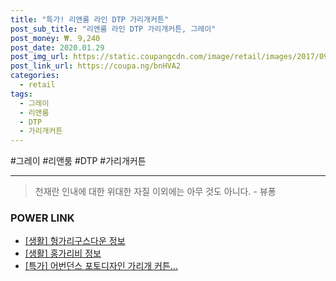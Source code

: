 ```yaml
--- 
title: "특가! 리앤룸 라인 DTP 가리개커튼" 
post_sub_title: "리앤룸 라인 DTP 가리개커튼, 그레이" 
post_money: ₩. 9,240 
post_date: 2020.01.29 
post_img_url: https://static.coupangcdn.com/image/retail/images/2017/09/26/16/6/1dc1652c-43a1-4b7d-a362-f9a61e6a3aca.jpg 
post_link_url: https://coupa.ng/bnHVA2 
categories: 
  - retail 
tags: 
  - 그레이 
  - 리앤룸 
  - DTP 
  - 가리개커튼 
--- 
```

  #그레이 #리앤룸 #DTP #가리개커튼 
<hr> 

> 천재란 인내에 대한 위대한 자질 이외에는 아무 것도 아니다. - 뷰퐁 


### POWER LINK

* <a href="https://blog.naver.com/sakai111/221758377141" target="_blank"> [생활] 헝가리구스다운 정보 </a>
* <a href="https://blog.naver.com/sakai111/221762754731" target="_blank"> [생활] 홍가리비 정보 </a>
* <a href="https://blog.naver.com/santokki14/221788556429" target="_blank">[특가] 어번던스 포토디자인 가리개 커튼...</a>
